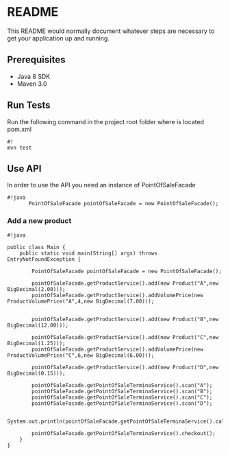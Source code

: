 # README #

This README would normally document whatever steps are necessary to get your application up and running.


## Prerequisites ##

* Java 8 SDK
* Maven 3.0


## Run Tests ##

Run the following command in the project root folder where is located pom.xml

```
#!
mvn test

```

## Use API ##

In order to use the API you need an instance of PointOfSaleFacade

```
#!java
       PointOfSaleFacade pointOfSaleFacade = new PointOfSaleFacade();
```
### Add a new product


```
#!java

public class Main {
    public static void main(String[] args) throws EntryNotFoundException {

        PointOfSaleFacade pointOfSaleFacade = new PointOfSaleFacade();

        pointOfSaleFacade.getProductService().add(new Product("A",new BigDecimal(2.00)));
        pointOfSaleFacade.getProductService().addVolumePrice(new ProductVolumePrice("A",4,new BigDecimal(7.00)));


        pointOfSaleFacade.getProductService().add(new Product("B",new BigDecimal(12.00)));

        pointOfSaleFacade.getProductService().add(new Product("C",new BigDecimal(1.25)));
        pointOfSaleFacade.getProductService().addVolumePrice(new ProductVolumePrice("C",6,new BigDecimal(6.00)));

        pointOfSaleFacade.getProductService().add(new Product("D",new BigDecimal(0.15)));

        pointOfSaleFacade.getPointOfSaleTerminaService().scan("A");
        pointOfSaleFacade.getPointOfSaleTerminaService().scan("B");
        pointOfSaleFacade.getPointOfSaleTerminaService().scan("C");
        pointOfSaleFacade.getPointOfSaleTerminaService().scan("D");

        System.out.println(pointOfSaleFacade.getPointOfSaleTerminaService().calculateTotal());

        pointOfSaleFacade.getPointOfSaleTerminaService().checkout();
    }
}

```
